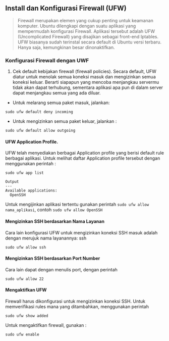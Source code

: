 ## Install dan Konfigurasi Firewall (UFW)

> Firewall merupakan elemen yang cukup penting untuk keamanan komputer. Ubuntu dilengkapi dengan suatu aplikasi yang mempermudah konfigurasi Firewall. Aplikasi tersebut adalah UFW (Uncomplicated Firewall) yang disajikan sebagai front-end Iptables. UFW biasanya sudah terinstal secara default di Ubuntu versi terbaru. Hanya saja, kemungkinan besar dinonaktifkan.

### Konfigurasi Firewall dengan UWF
1. Cek default kebijakan firewall (firewall policies). Secara default, UFW diatur untuk menolak semua koneksi masuk dan mengizinkan semua koneksi keluar. Berarti siapapun yang mencoba menjangkau servermu tidak akan dapat terhubung, sementara aplikasi apa pun di dalam server dapat menjangkau semua yang ada diluar.

- Untuk melarang semua paket masuk, jalankan:
```
sudo ufw default deny incoming
```

- Untuk mengizinkan semua paket keluar, jalankan :
```
sudo ufw default allow outgoing
```

#### UFW Application Profile. 
UFW telah menyediakan berbagai Application profile yang berisi default rule berbagai aplikasi. Untuk melihat daftar Application profile tersebut dengan menggunakan perintah :
```
sudo ufw app list
```

```
Output
---
Available applications:
  OpenSSH
```

Untuk mengijinkan aplikasi tertentu gunakan perintah `sudo ufw allow nama_aplikasi`, contoh `sudo ufw allow OpenSSH`


#### Mengizinkan SSH berdasarkan Nama Layanan
Cara lain konfigurasi UFW untuk mengizinkan koneksi SSH masuk adalah dengan merujuk nama layanannya: ssh
```
sudo ufw allow ssh
```

#### Mengizinkan SSH berdasarkan Port Number
Cara lain dapat dengan menulis port, dengan perintah 
```
sudo ufw allow 22
```

#### Mengaktifkan UFW
Firewall harus dikonfigurasi untuk mengizinkan koneksi SSH. Untuk memverifikasi rules mana yang ditambahkan, menggunakan perintah
```
sudo ufw show added
```

Untuk mengaktifkan firewall, gunakan :
```
sudo ufw enable
```


